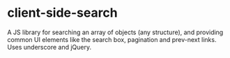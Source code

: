client-side-search
==================

A JS library for searching an array of objects (any structure), and providing common UI elements like the search box, pagination and prev-next links. Uses underscore and jQuery.
